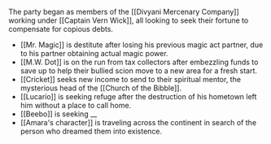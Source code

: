 The party began as members of the [[Divyani Mercenary Company]] working under [[Captain Vern Wick]], all looking to seek their fortune to compensate for copious debts.

- [[Mr. Magic]] is destitute after losing his previous magic act partner, due to his partner obtaining actual magic power.
- [[M.W. Dot]] is on the run from tax collectors after embezzling funds to save up to help their bullied scion move to a new area for a fresh start.
- [[Cricket]] seeks new income to send to their spiritual mentor, the mysterious head of the [[Church of the Bibble]].
- [[Lucario]] is seeking refuge after the destruction of his hometown left him without a place to call home.
- [[Beebo]] is seeking __
- [[Amara's character]] is traveling across the continent in search of the person who dreamed them into existence.

